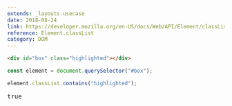 ```yaml
---
extends: _layouts.usecase
date: 2018-08-24
link: https://developer.mozilla.org/en-US/docs/Web/API/Element/classList
reference: Element.classList
category: DOM
---
```


```html
<div id="box" class="highlighted"></div>
```

```javascript
const element = document.querySelector("#box");

element.classList.contains("highlighted");
```

<pre class="output">true</pre>
